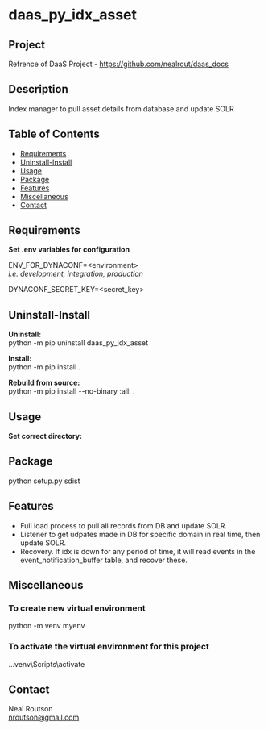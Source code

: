 # daas_py_idx_asset
## Project

Refrence of DaaS Project - https://github.com/nealrout/daas_docs

## Description

Index manager to pull asset details from database and update SOLR

## Table of Contents

- [Requirements](#requirements)
- [Uninstall-Install](#uninstall-install)
- [Usage](#usage)
- [Package](#package)
- [Features](#features)
- [Miscellaneous](#miscellaneous)
- [Contact](#contact)

## Requirements
__Set .env variables for configuration__  

ENV_FOR_DYNACONF=\<environment\>  
_i.e. development, integration, production_  

DYNACONF_SECRET_KEY=\<secret_key\>

## Uninstall-Install
__Uninstall:__  
python -m pip uninstall daas_py_idx_asset

__Install:__  
python -m pip install .

__Rebuild from source:__  
python -m pip install --no-binary :all: .

## Usage
__Set correct directory:__  


## Package
python setup.py sdist

## Features
- Full load process to pull all records from DB and update SOLR.
- Listener to get udpates made in DB for specific domain in real time, then update SOLR.
- Recovery.  If idx is down for any period of time, it will read events in the event_notification_buffer table, and recover these.

## Miscellaneous

### To create new virtual environment  
python -m venv myenv

### To activate the virtual environment for this project
..\.venv\Scripts\activate

## Contact
Neal Routson  
nroutson@gmail.com
